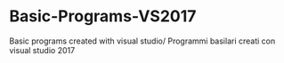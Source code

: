 # Basic-Programs-VS2017
Basic programs created with visual studio/ Programmi basilari creati con visual studio 2017
